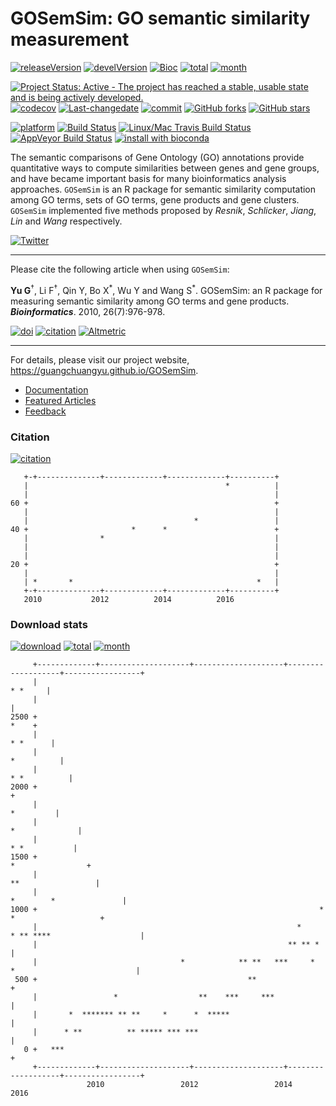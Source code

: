 GOSemSim: GO semantic similarity measurement
============================================

[![releaseVersion](https://img.shields.io/badge/release%20version-2.0.4-green.svg?style=flat)](https://bioconductor.org/packages/GOSemSim) [![develVersion](https://img.shields.io/badge/devel%20version-2.1.3-green.svg?style=flat)](https://github.com/GOSemSim) [![Bioc](http://www.bioconductor.org/shields/years-in-bioc/GOSemSim.svg)](https://www.bioconductor.org/packages/devel/bioc/html/GOSemSim.html#since) [![total](https://img.shields.io/badge/downloads-43487/total-blue.svg?style=flat)](https://bioconductor.org/packages/stats/bioc/GOSemSim) [![month](https://img.shields.io/badge/downloads-1663/month-blue.svg?style=flat)](https://bioconductor.org/packages/stats/bioc/GOSemSim)

[![Project Status: Active - The project has reached a stable, usable state and is being actively developed.](http://www.repostatus.org/badges/latest/active.svg)](http://www.repostatus.org/#active) [![codecov](https://codecov.io/gh/GuangchuangYu/GOSemSim/branch/master/graph/badge.svg)](https://codecov.io/gh/GuangchuangYu/GOSemSim/) [![Last-changedate](https://img.shields.io/badge/last%20change-2017--03--08-green.svg)](https://github.com/GuangchuangYu/GOSemSim/commits/master) [![commit](http://www.bioconductor.org/shields/commits/bioc/GOSemSim.svg)](https://www.bioconductor.org/packages/devel/bioc/html/GOSemSim.html#svn_source) [![GitHub forks](https://img.shields.io/github/forks/GuangchuangYu/GOSemSim.svg)](https://github.com/GuangchuangYu/GOSemSim/network) [![GitHub stars](https://img.shields.io/github/stars/GuangchuangYu/GOSemSim.svg)](https://github.com/GuangchuangYu/GOSemSim/stargazers)

[![platform](http://www.bioconductor.org/shields/availability/devel/GOSemSim.svg)](https://www.bioconductor.org/packages/devel/bioc/html/GOSemSim.html#archives) [![Build Status](http://www.bioconductor.org/shields/build/devel/bioc/GOSemSim.svg)](https://bioconductor.org/checkResults/devel/bioc-LATEST/GOSemSim/) [![Linux/Mac Travis Build Status](https://img.shields.io/travis/GuangchuangYu/GOSemSim/master.svg?label=Mac%20OSX%20%26%20Linux)](https://travis-ci.org/GuangchuangYu/GOSemSim) [![AppVeyor Build Status](https://img.shields.io/appveyor/ci/Guangchuangyu/GOSemSim/master.svg?label=Windows)](https://ci.appveyor.com/project/GuangchuangYu/GOSemSim) [![install with bioconda](https://img.shields.io/badge/install%20with-bioconda-green.svg?style=flat)](http://bioconda.github.io/recipes/bioconductor-gosemsim/README.html)

The semantic comparisons of Gene Ontology (GO) annotations provide quantitative ways to compute similarities between genes and gene groups, and have became important basis for many bioinformatics analysis approaches. `GOSemSim` is an R package for semantic similarity computation among GO terms, sets of GO terms, gene products and gene clusters. `GOSemSim` implemented five methods proposed by *Resnik*, *Schlicker*, *Jiang*, *Lin* and *Wang* respectively.

[![Twitter](https://img.shields.io/twitter/url/https/github.com/GuangchuangYu/GOSemSim.svg?style=social)](https://twitter.com/intent/tweet?hashtags=GOSemSim&url=http://bioinformatics.oxfordjournals.org/content/26/7/976&screen_name=guangchuangyu)

------------------------------------------------------------------------

Please cite the following article when using `GOSemSim`:

**Yu G**<sup>†</sup>, Li F<sup>†</sup>, Qin Y, Bo X<sup>\*</sup>, Wu Y and Wang S<sup>\*</sup>. GOSemSim: an R package for measuring semantic similarity among GO terms and gene products. ***Bioinformatics***. 2010, 26(7):976-978.

[![doi](https://img.shields.io/badge/doi-10.1093/bioinformatics/btq064-green.svg?style=flat)](http://dx.doi.org/10.1093/bioinformatics/btq064) [![citation](https://img.shields.io/badge/cited%20by-260-green.svg?style=flat)](https://scholar.google.com.hk/scholar?oi=bibs&hl=en&cites=9484177541993722322) [![Altmetric](https://img.shields.io/badge/Altmetric-18-green.svg?style=flat)](https://www.altmetric.com/details/100979)

------------------------------------------------------------------------

For details, please visit our project website, <https://guangchuangyu.github.io/GOSemSim>.

-   [Documentation](https://guangchuangyu.github.io/GOSemSim/documentation/)
-   [Featured Articles](https://guangchuangyu.github.io/GOSemSim/featuredArticles/)
-   [Feedback](https://guangchuangyu.github.io/GOSemSim/#feedback)

### Citation

[![citation](https://img.shields.io/badge/cited%20by-260-green.svg?style=flat)](https://scholar.google.com.hk/scholar?oi=bibs&hl=en&cites=9484177541993722322)

       +-+--------------+-------------+-------------+----------+
       |                                            *          |
       |                                                       |
    60 +                                                       +
       |                                                       |
       |                                     *                 |
    40 +                       *      *                        +
       |                *                                      |
       |                                                       |
       |                                                       |
    20 +                                                       +
       |                                                       |
       | *       *                                         *   |
       +-+--------------+-------------+-------------+----------+
       2010           2012          2014          2016          

### Download stats

[![download](http://www.bioconductor.org/shields/downloads/GOSemSim.svg)](https://bioconductor.org/packages/stats/bioc/GOSemSim/) [![total](https://img.shields.io/badge/downloads-43487/total-blue.svg?style=flat)](https://bioconductor.org/packages/stats/bioc/GOSemSim) [![month](https://img.shields.io/badge/downloads-1663/month-blue.svg?style=flat)](https://bioconductor.org/packages/stats/bioc/GOSemSim)

         +-------------+--------------------+--------------------+-------------------+-----------------+
         |                                                                                     * *     |
         |                                                                                             |
    2500 +                                                                                        *    +
         |                                                                                    * *      |
         |                                                                                  *          |
         |                                                                                * *          |
    2000 +                                                                                             +
         |                                                                                   *         |
         |                                                                              *              |
         |                                                                               * *           |
    1500 +                                                                            *                +
         |                                                                          **                 |
         |                                                                    *        *               |
    1000 +                                                               *         *                   +
         |                                                          *     * ** ****                    |
         |                                                        ** ** *                              |
         |                                *            ** **   ***     *   *                           |
     500 +                                               **                                            +
         |                 *                  **    ***     ***                                        |
         |       *  ******* ** **     *      *  *****                                                  |
         |      * **          ** ***** *** ***                                                         |
       0 +   ***                                                                                       +
         +-------------+--------------------+--------------------+-------------------+-----------------+
                     2010                 2012                 2014                2016
